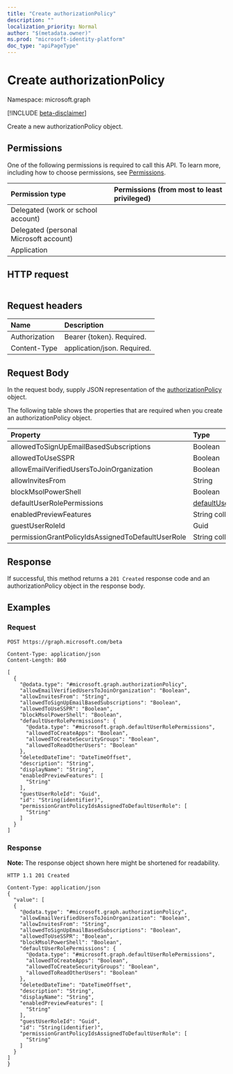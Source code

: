 ```yaml
---
title: "Create authorizationPolicy"
description: ""
localization_priority: Normal
author: "$(metadata.owner)"
ms.prod: "microsoft-identity-platform"
doc_type: "apiPageType"
---
```


# Create authorizationPolicy

Namespace: microsoft.graph

[!INCLUDE [beta-disclaimer](../../includes/beta-disclaimer.md)]

Create a new authorizationPolicy object.

## Permissions

One of the following permissions is required to call this API. To learn more, including how to choose permissions, see [Permissions](/graph/permissions-reference).

| Permission type                        | Permissions (from most to least privileged) |
| :------------------------------------- | :------------------------------------------ |
| Delegated (work or school account)     |                                             |
| Delegated (personal Microsoft account) |                                             |
| Application                            |                                             |

## HTTP request

<!-- {
  "blockType": "ignored"
}
-->

```http

```

## Request headers

| Name          | Description                 |
| :------------ | :-------------------------- |
| Authorization | Bearer {token}. Required.   |
| Content-Type  | application/json. Required. |

## Request Body

In the request body, supply JSON representation of the [authorizationPolicy](../resources/-authorizationpolicy.md) object.

<!-- Actions and Functions -->

<!-- CRUD Methods -->

The following table shows the properties that are required when you create an authorizationPolicy object.

| Property                                          | Type                                                                     | Description |
| :------------------------------------------------ | :----------------------------------------------------------------------- | :---------- |
| allowedToSignUpEmailBasedSubscriptions            | Boolean                                                                  |             |
| allowedToUseSSPR                                  | Boolean                                                                  |             |
| allowEmailVerifiedUsersToJoinOrganization         | Boolean                                                                  |             |
| allowInvitesFrom                                  | String                                                                   |             |
| blockMsolPowerShell                               | Boolean                                                                  |             |
| defaultUserRolePermissions                        | [defaultUserRolePermissions](../resources/defaultuserrolepermissions.md) |             |
| enabledPreviewFeatures                            | String collection                                                        |             |
| guestUserRoleId                                   | Guid                                                                     |             |
| permissionGrantPolicyIdsAssignedToDefaultUserRole | String collection                                                        |             |

## Response

If successful, this method returns a `201 Created` response code and an authorizationPolicy object in the response body.

## Examples

### Request

<!-- {
  "blockType": "request",
  "name": "create_authorizationpolicy"
}
-->

```http
POST https://graph.microsoft.com/beta

Content-Type: application/json
Content-Length: 860

[
  {
    "@odata.type": "#microsoft.graph.authorizationPolicy",
    "allowEmailVerifiedUsersToJoinOrganization": "Boolean",
    "allowInvitesFrom": "String",
    "allowedToSignUpEmailBasedSubscriptions": "Boolean",
    "allowedToUseSSPR": "Boolean",
    "blockMsolPowerShell": "Boolean",
    "defaultUserRolePermissions": {
      "@odata.type": "#microsoft.graph.defaultUserRolePermissions",
      "allowedToCreateApps": "Boolean",
      "allowedToCreateSecurityGroups": "Boolean",
      "allowedToReadOtherUsers": "Boolean"
    },
    "deletedDateTime": "DateTimeOffset",
    "description": "String",
    "displayName": "String",
    "enabledPreviewFeatures": [
      "String"
    ],
    "guestUserRoleId": "Guid",
    "id": "String(identifier)",
    "permissionGrantPolicyIdsAssignedToDefaultUserRole": [
      "String"
    ]
  }
]

```

### Response

**Note:** The response object shown here might be shortened for readability.

<!-- {
  "blockType": "response",
  "truncated": true,
  "@odata.type": "$(this.ReturnTypeFullName)"
}
-->

```http
HTTP 1.1 201 Created

Content-Type: application/json
{
  "value": [
  {
    "@odata.type": "#microsoft.graph.authorizationPolicy",
    "allowEmailVerifiedUsersToJoinOrganization": "Boolean",
    "allowInvitesFrom": "String",
    "allowedToSignUpEmailBasedSubscriptions": "Boolean",
    "allowedToUseSSPR": "Boolean",
    "blockMsolPowerShell": "Boolean",
    "defaultUserRolePermissions": {
      "@odata.type": "#microsoft.graph.defaultUserRolePermissions",
      "allowedToCreateApps": "Boolean",
      "allowedToCreateSecurityGroups": "Boolean",
      "allowedToReadOtherUsers": "Boolean"
    },
    "deletedDateTime": "DateTimeOffset",
    "description": "String",
    "displayName": "String",
    "enabledPreviewFeatures": [
      "String"
    ],
    "guestUserRoleId": "Guid",
    "id": "String(identifier)",
    "permissionGrantPolicyIdsAssignedToDefaultUserRole": [
      "String"
    ]
  }
]
}

```
